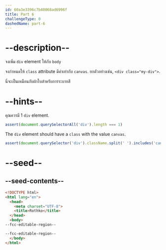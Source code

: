 ```yaml
---
id: 60a3e3396c7b40068ad6996f
title: Part 6
challengeType: 0
dashedName: part-6
---
```


# --description--

จงเพิ่ม `div` element ให้กับ `body`

จงกำหนดให้ `class` attribute มีค่าเท่ากับ `canvas`. ยกตัวอย่างเช่น, `<div class="my-div">`.

นี่จะเป็นเหมือนกับผ้าใบสำหรับการระบายสี

# --hints--

คุณควรมี 1 `div` element.

```js
assert(document.querySelectorAll('div').length === 1)
```

The `div` element should have a `class` with the value `canvas`.

```js
assert(document.querySelector('div').className.split(' ').includes('canvas'))
```

# --seed--

## --seed-contents--

```html
<!DOCTYPE html>
<html lang="en">
  <head>
    <meta charset="UTF-8">
    <title>Rothko</title>
  </head>
  <body>
--fcc-editable-region--

--fcc-editable-region--
  </body>
</html>
```
